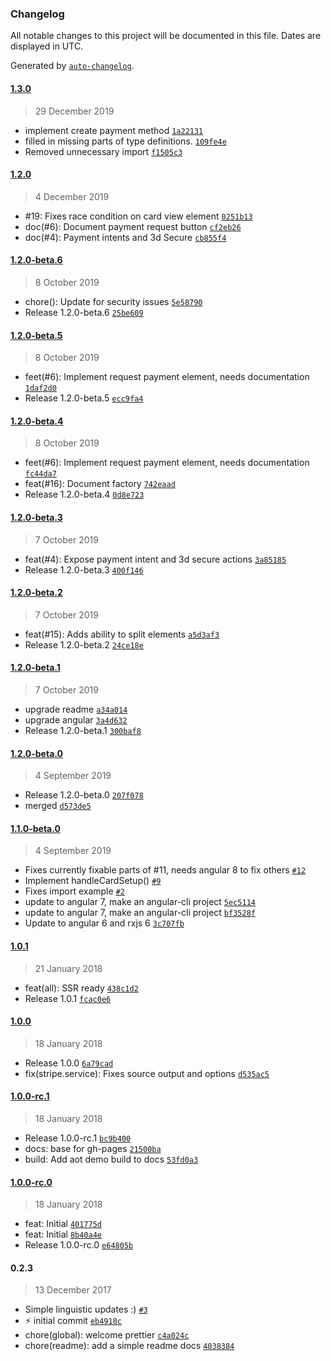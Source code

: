 ### Changelog

All notable changes to this project will be documented in this file. Dates are displayed in UTC.

Generated by [`auto-changelog`](https://github.com/CookPete/auto-changelog).

#### [1.3.0](https://github.com/mattmcardle/ngx-stripe/compare/1.2.0...1.3.0)

> 29 December 2019

- implement create payment method [`1a22131`](https://github.com/mattmcardle/ngx-stripe/commit/1a2213117adbdb0155cc4f084bac29af22b1e91d)
- filled in missing parts of type definitions. [`109fe4e`](https://github.com/mattmcardle/ngx-stripe/commit/109fe4e02880dc2fc0affc251dd298d801ff04a3)
- Removed unnecessary import [`f1505c3`](https://github.com/mattmcardle/ngx-stripe/commit/f1505c3f429b2ee629f5cb4acee54d6fd110297c)

#### [1.2.0](https://github.com/mattmcardle/ngx-stripe/compare/1.2.0-beta.6...1.2.0)

> 4 December 2019

- #19: Fixes race condition on card view element [`0251b13`](https://github.com/mattmcardle/ngx-stripe/commit/0251b13081b9b7e9797cf7c1dbfc01f0c5f383d8)
- doc(#6): Document payment request button [`cf2eb26`](https://github.com/mattmcardle/ngx-stripe/commit/cf2eb2677c9d5516fc75c189efd0a51abd46c5bd)
- doc(#4): Payment intents and 3d Secure [`cb855f4`](https://github.com/mattmcardle/ngx-stripe/commit/cb855f413b81af2547900e60c77ac5983eb8df5e)

#### [1.2.0-beta.6](https://github.com/mattmcardle/ngx-stripe/compare/1.2.0-beta.5...1.2.0-beta.6)

> 8 October 2019

- chore(): Update for security issues [`5e58790`](https://github.com/mattmcardle/ngx-stripe/commit/5e587901cbc0278abb72d3137d9af42c58fcff83)
- Release 1.2.0-beta.6 [`25be609`](https://github.com/mattmcardle/ngx-stripe/commit/25be609d3d705b1fdb1ce267c5093c78b6322fd2)

#### [1.2.0-beta.5](https://github.com/mattmcardle/ngx-stripe/compare/1.2.0-beta.4...1.2.0-beta.5)

> 8 October 2019

- feet(#6): Implement request payment element, needs documentation [`1daf2d0`](https://github.com/mattmcardle/ngx-stripe/commit/1daf2d0961a751041a1aede3109422ff737a9e5c)
- Release 1.2.0-beta.5 [`ecc9fa4`](https://github.com/mattmcardle/ngx-stripe/commit/ecc9fa4a93a43219594095f5da00949ae97e2609)

#### [1.2.0-beta.4](https://github.com/mattmcardle/ngx-stripe/compare/1.2.0-beta.3...1.2.0-beta.4)

> 8 October 2019

- feet(#6): Implement request payment element, needs documentation [`fc44da7`](https://github.com/mattmcardle/ngx-stripe/commit/fc44da70e3381301209b3ee355e8de7609d0431d)
- feat(#16): Document factory [`742eaad`](https://github.com/mattmcardle/ngx-stripe/commit/742eaad040e42ba9af83269134b6721b89a1650a)
- Release 1.2.0-beta.4 [`0d8e723`](https://github.com/mattmcardle/ngx-stripe/commit/0d8e72305bef93b8d73c708f0a294941b5d0e4fd)

#### [1.2.0-beta.3](https://github.com/mattmcardle/ngx-stripe/compare/1.2.0-beta.2...1.2.0-beta.3)

> 7 October 2019

- feat(#4): Expose payment intent and 3d secure actions [`3a85185`](https://github.com/mattmcardle/ngx-stripe/commit/3a8518556fb4fb8397cac6336575e1482b8fbe50)
- Release 1.2.0-beta.3 [`400f146`](https://github.com/mattmcardle/ngx-stripe/commit/400f146813b6bdbaaf4b98225f912b8653088792)

#### [1.2.0-beta.2](https://github.com/mattmcardle/ngx-stripe/compare/1.2.0-beta.1...1.2.0-beta.2)

> 7 October 2019

- feat(#15): Adds ability to split elements [`a5d3af3`](https://github.com/mattmcardle/ngx-stripe/commit/a5d3af30dcab13523addcf6ec13e6c8279c93aef)
- Release 1.2.0-beta.2 [`24ce18e`](https://github.com/mattmcardle/ngx-stripe/commit/24ce18ef55a329d92e6abc45808caa70b43ff9a3)

#### [1.2.0-beta.1](https://github.com/mattmcardle/ngx-stripe/compare/1.2.0-beta.0...1.2.0-beta.1)

> 7 October 2019

- upgrade readme [`a34a014`](https://github.com/mattmcardle/ngx-stripe/commit/a34a0140449d93b09cbe4d38739cf8d5612cf662)
- upgrade angular [`3a4d632`](https://github.com/mattmcardle/ngx-stripe/commit/3a4d632c9c98bc7582dd3d8b29abf47f0987347d)
- Release 1.2.0-beta.1 [`300baf8`](https://github.com/mattmcardle/ngx-stripe/commit/300baf83321c259b78c96260a811b6e0f4c07b90)

#### [1.2.0-beta.0](https://github.com/mattmcardle/ngx-stripe/compare/1.1.0-beta.0...1.2.0-beta.0)

> 4 September 2019

- Release 1.2.0-beta.0 [`207f078`](https://github.com/mattmcardle/ngx-stripe/commit/207f078f005617ce5f6b48b0b888d591e2bbdb82)
- merged [`d573de5`](https://github.com/mattmcardle/ngx-stripe/commit/d573de5e36b1630e12022f1988f478fddf90896b)

#### [1.1.0-beta.0](https://github.com/mattmcardle/ngx-stripe/compare/1.0.1...1.1.0-beta.0)

> 4 September 2019

- Fixes currently fixable parts of #11, needs angular 8 to fix others [`#12`](https://github.com/mattmcardle/ngx-stripe/pull/12)
- Implement handleCardSetup() [`#9`](https://github.com/mattmcardle/ngx-stripe/pull/9)
- Fixes import example [`#2`](https://github.com/mattmcardle/ngx-stripe/pull/2)
- update to angular 7, make an angular-cli project [`5ec5114`](https://github.com/mattmcardle/ngx-stripe/commit/5ec5114ac6c260d7e6c64ac14b1bd3d49d48d3f6)
- update to angular 7, make an angular-cli project [`bf3528f`](https://github.com/mattmcardle/ngx-stripe/commit/bf3528f1f50cf337a64f45c6c9d788d10490c410)
- Update to angular 6 and rxjs 6 [`3c707fb`](https://github.com/mattmcardle/ngx-stripe/commit/3c707fbe2de6606abb99e1b6e41c089c9ad78c91)

#### [1.0.1](https://github.com/mattmcardle/ngx-stripe/compare/1.0.0...1.0.1)

> 21 January 2018

- feat(all): SSR ready [`438c1d2`](https://github.com/mattmcardle/ngx-stripe/commit/438c1d2b4e1e1d432190e5f71633b6fc93f4784e)
- Release 1.0.1 [`fcac0e6`](https://github.com/mattmcardle/ngx-stripe/commit/fcac0e6a2caf67fcc9adec63abf5f3ada80397cd)

#### [1.0.0](https://github.com/mattmcardle/ngx-stripe/compare/1.0.0-rc.1...1.0.0)

> 18 January 2018

- Release 1.0.0 [`6a79cad`](https://github.com/mattmcardle/ngx-stripe/commit/6a79cad7d73d24872241bc0daaaa1a04bbc9ba8e)
- fix(stripe.service): Fixes source output and options [`d535ac5`](https://github.com/mattmcardle/ngx-stripe/commit/d535ac5b711ab90b1b17e36ef653a74d3075511a)

#### [1.0.0-rc.1](https://github.com/mattmcardle/ngx-stripe/compare/1.0.0-rc.0...1.0.0-rc.1)

> 18 January 2018

- Release 1.0.0-rc.1 [`bc9b400`](https://github.com/mattmcardle/ngx-stripe/commit/bc9b400700bb607c5475e5d2cede52ab516440b8)
- docs: base for gh-pages [`21500ba`](https://github.com/mattmcardle/ngx-stripe/commit/21500ba01fa1fc5f8df8d7dedc33dfd3521d8817)
- build: Add aot demo build to docs [`53fd0a3`](https://github.com/mattmcardle/ngx-stripe/commit/53fd0a3aab4196a61ee6d3542769c75cb9bf6d67)

#### [1.0.0-rc.0](https://github.com/mattmcardle/ngx-stripe/compare/0.2.3...1.0.0-rc.0)

> 18 January 2018

- feat: Initial [`401775d`](https://github.com/mattmcardle/ngx-stripe/commit/401775d034590bc2f6906c3dede18a8a74ed87c5)
- feat: Initial [`8b40a4e`](https://github.com/mattmcardle/ngx-stripe/commit/8b40a4e375ad8b4bfa24136eead9afbeeec0f500)
- Release 1.0.0-rc.0 [`e64805b`](https://github.com/mattmcardle/ngx-stripe/commit/e64805bb76e116df7e936e723424ac8e449ca23a)

#### 0.2.3

> 13 December 2017

- Simple linguistic updates :) [`#3`](https://github.com/mattmcardle/ngx-stripe/pull/3)
- :zap: initial commit [`eb4918c`](https://github.com/mattmcardle/ngx-stripe/commit/eb4918c37e05648cf565f3d5f6b813e19955b5dc)
- chore(global): welcome prettier [`c4a024c`](https://github.com/mattmcardle/ngx-stripe/commit/c4a024c22273eda692b1625d66ed0363f8196885)
- chore(readme): add a simple readme docs [`4038384`](https://github.com/mattmcardle/ngx-stripe/commit/40383842265c3783aa6439a6c547902a26e89fbf)
